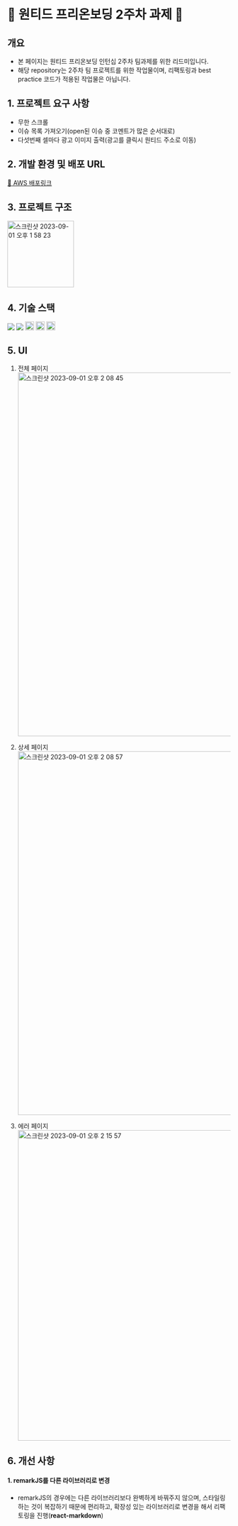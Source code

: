 # 👹 원티드 프리온보딩 2주차 과제 👹

## 개요

- 본 페이지는 원티드 프리온보딩 인턴십 2주차 팀과제를 위한 리드미입니다.
- 해당 repository는 2주차 팀 프로젝트를 위한 작업물이며, 리팩토링과 best practice 코드가 적용된 작업물은 아닙니다.

## 1. 프로젝트 요구 사항

- 무한 스크롤
- 이슈 목록 가져오기(open된 이슈 중 코멘트가 많은 순서대로)
- 다섯번째 셀마다 광고 이미지 출력(광고를 클릭시 원티드 주소로 이동)

## 2. 개발 환경 및 배포 URL

[🔗 AWS 배포링크](http://wanted-aws-self-study.s3-website.ap-northeast-2.amazonaws.com/)

## 3. 프로젝트 구조

<img width="150" alt="스크린샷 2023-09-01 오후 1 58 23" src="https://github.com/SeungGukYoo/study/assets/119836116/c065e659-b9d2-4af4-be9c-0f6f56f3fbc0">

## 4. 기술 스택

<img src="https://img.shields.io/badge/JavaScript-F7DF1E?style=flat-square&logo=javascript&logoColor=black"/> <img src="https://img.shields.io/badge/React-61DAFB?style=flat-square&logo=React&logoColor=black"/> <img height=20 src="https://img.shields.io/badge/redux-toolkit-764ABC?style=for-the-badge&logo=redux&logoColor=white"> <img height=20 src="https://img.shields.io/badge/styled-components-DB7093?style=for-the-badge&logo=styledcomponents&logoColor=white"> <img 
 height=20 src="https://img.shields.io/badge/amazonaws-232F3E?style=for-the-badge&logo=amazonaws&logoColor=white">

## 5. UI

1. 전체 페이지
   <img width="820" alt="스크린샷 2023-09-01 오후 2 08 45" src="https://github.com/SeungGukYoo/study/assets/119836116/4250d2cc-c4fe-4b69-b18a-4bf5ebd5e5f6">

2. 상세 페이지
   <img width="820" alt="스크린샷 2023-09-01 오후 2 08 57" src="https://github.com/SeungGukYoo/study/assets/119836116/011cbf53-fda0-46d7-bcd5-8366da3100f2">
3. 에러 페이지
   <img width="700" alt="스크린샷 2023-09-01 오후 2 15 57" src="https://github.com/SeungGukYoo/study/assets/119836116/e662f84c-9bf0-4587-a41b-dc1497060a93">

## 6. 개선 사항

#### 1. remarkJS를 다른 라이브러리로 변경

- remarkJS의 경우에는 다른 라이브러리보다 완벽하게 바꿔주지 않으며, 스타일링 하는 것이 복잡하기 때문에 편리하고, 확장성 있는 라이브러리로 변경을 해서 리팩토링을 진행(**react-markdown**)

